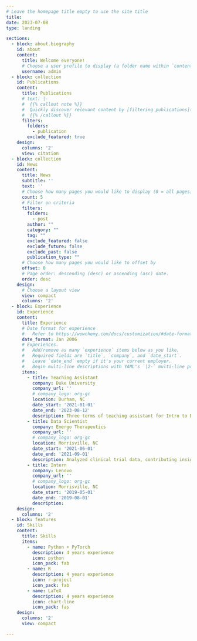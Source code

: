 ```yaml
---
# Leave the homepage title empty to use the site title
title:
date: 2023-07-08
type: landing

sections:
  - block: about.biography
    id: about
    content:
      title: Welcome everyone!
      # Choose a user profile to display (a folder name within `content/authors/`)
      username: admin
  - block: collection
    id: Publications
    content:
      title: Publications
      # text: |-
      #  {{% callout note %}}
      #  Quickly discover relevant content by [filtering publications](./publication/).
      #  {{% /callout %}}
      filters:
        folders:
          - publication
        exclude_featured: true
    design:
      columns: '2'
      view: citation
  - block: collection
    id: News
    content:
      title: News
      subtitle: ''
      text: ''
      # Choose how many pages you would like to display (0 = all pages)
      count: 5
      # Filter on criteria
      filters:
        folders:
          - post
        author: ""
        category: ""
        tag: ""
        exclude_featured: false
        exclude_future: false
        exclude_past: false
        publication_type: ""
      # Choose how many pages you would like to offset by
      offset: 0
      # Page order: descending (desc) or ascending (asc) date.
      order: desc
    design:
      # Choose a layout view
      view: compact
      columns: '2'
  - block: Experience
    id: Experience
    content:
      title: Experience
      # Date format for experience
      #   Refer to https://wowchemy.com/docs/customization/#date-format
      date_format: Jan 2006
      # Experiences.
      #   Add/remove as many `experience` items below as you like.
      #   Required fields are `title`, `company`, and `date_start`.
      #   Leave `date_end` empty if it's your current employer.
      #   Begin multi-line descriptions with YAML's `|2-` multi-line prefix.
      items:
        - title: Teaching Assistant
          company: Duke University
          company_url: ''
          # company_logo: org-gc
          location: Durham, NC
          date_start: '2021-01-01'
          date_end: '2023-08-12'
          description: Three terms of teaching assistant for Intro to Data Science (STA199) and Mathematical Statistics (STA432).
        - title: Data Scientist
          company: Emergo Therapeutics
          company_url: ''
          # company_logo: org-gc
          location: Morrisville, NC
          date_start: '2021-06-01'
          date_end: '2021-09-01'
          description: Analyzed clinical trial data, contributing insights guiding Emergo's decision-making process in clinical trials.
        - title: Intern
          company: Lenovo
          company_url: ''
          # company_logo: org-gc
          location: Morrisville, NC
          date_start: '2019-05-01'
          date_end: '2019-08-01'
          description: 
    design:
      columns: '2'
  - block: features
    id: Skills
    content:
      title: Skills
      items:
        - name: Python + PyTorch
          description: 4 years experience
          icon: python
          icon_pack: fab
        - name: R
          description: 4 years experience
          icon: r-project
          icon_pack: fab
        - name: LaTeX
          description: 4 years experience
          icon: chart-line
          icon_pack: fas
    design:
      columns: '2'
      view: compact

---
```

